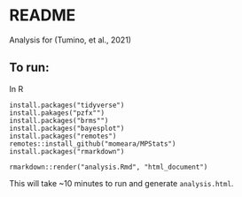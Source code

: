 # README

Analysis for (Tumino, et al., 2021) 

## To run:

In R

    install.packages("tidyverse")
    install.pakages("pzfx"")
    install.packages("brms"")
    install.packages("bayesplot")
    install.packages("remotes")
    remotes::install_github("momeara/MPStats")
    install.packages("rmarkdown")
    
    rmarkdown::render("analysis.Rmd", "html_document")
    
    
This will take ~10 minutes to run and generate `analysis.html`.